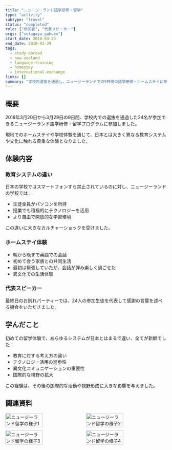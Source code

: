 ```yaml
---
title: "ニュージーランド語学研修・留学"
type: "activity"
subtype: "travel"
status: "completed"
role: ["参加者", "代表スピーカー"]
orgs: ["setagaya_gakuen"]
start_date: 2018-03-20
end_date: 2018-03-29
tags:
  - study-abroad
  - new-zealand
  - language-training
  - homestay
  - international-exchange
links: []
summary: "学校内選抜を通過し、ニュージーランドでの9日間の語学研修・ホームステイに参加。異なる教育システムや文化に触れ、最終日には代表として感謝の言葉を述べた。"
---
```


## 概要

2018年3月20日から3月29日の9日間、学校内での選抜を通過した24名が参加できるニュージーランド語学研修・留学プログラムに参加しました。

現地でのホームステイや学校体験を通じて、日本とは大きく異なる教育システムや文化に触れる貴重な体験となりました。

## 体験内容

### 教育システムの違い
日本の学校ではスマートフォンすら禁止されているのに対し、ニュージーランドの学校では：
- 生徒全員がパソコンを所持
- 授業でも積極的にテクノロジーを活用
- より自由で開放的な学習環境

この違いに大きなカルチャーショックを受けました。

### ホームステイ体験
- 朝から晩まで英語での会話
- 初めて会う家族との共同生活
- 最初は緊張していたが、会話が弾み楽しく過ごせた
- 異文化での生活体験

### 代表スピーカー
最終日のお別れパーティーでは、24人の参加生徒を代表して感謝の言葉を述べる機会をいただきました。

## 学んだこと

初めての留学体験で、あらゆるシステムが日本とはまるで違い、全てが新鮮でした：
- 教育に対する考え方の違い
- テクノロジー活用の進歩性
- 異文化コミュニケーションの重要性
- 国際的な視野の拡大

この経験は、その後の国際的な活動や視野形成に大きな影響を与えました。

## 関連資料
<div style="display: flex; flex-wrap: wrap; gap: 10px;">
  <img src="linked_assets/40_Personal_Growth/travels/newzealand_study_abroad_2018_03/nz_experience1.jpg" alt="ニュージーランド留学の様子1" width="48%">
  <img src="linked_assets/40_Personal_Growth/travels/newzealand_study_abroad_2018_03/nz_experience2.jpg" alt="ニュージーランド留学の様子2" width="48%">
  <img src="linked_assets/40_Personal_Growth/travels/newzealand_study_abroad_2018_03/nz_experience3.jpg" alt="ニュージーランド留学の様子3" width="48%">
  <img src="linked_assets/40_Personal_Growth/travels/newzealand_study_abroad_2018_03/nz_experience4.jpg" alt="ニュージーランド留学の様子4" width="48%">
</div>
